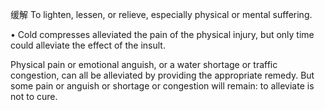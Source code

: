 缓解
 To lighten, lessen, or relieve, especially physical or mental suffering. 

• Cold compresses alleviated the pain of the physical injury, but only time could alleviate the effect of the insult. 

Physical pain or emotional anguish, or a water shortage or traffic congestion, can all be alleviated by providing the appropriate remedy. But some pain or anguish or shortage or congestion will remain: to alleviate is not to cure.